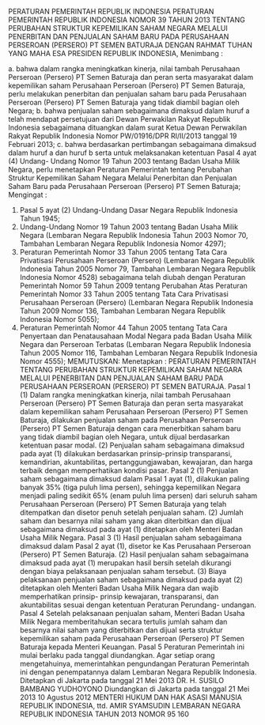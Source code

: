  PERATURAN PEMERINTAH REPUBLIK INDONESIA PERATURAN PEMERINTAH REPUBLIK INDONESIA NOMOR 39 TAHUN 2013 TENTANG PERUBAHAN STRUKTUR KEPEMILIKAN SAHAM NEGARA MELALUI PENERBITAN DAN PENJUALAN SAHAM BARU PADA PERUSAHAAN PERSEROAN (PERSERO) PT SEMEN BATURAJA
DENGAN RAHMAT TUHAN YANG MAHA ESA PRESIDEN REPUBLIK INDONESIA,
Menimbang :

a. bahwa dalam rangka meningkatkan kinerja, nilai tambah Perusahaan Perseroan (Persero) PT Semen Baturaja dan peran serta masyarakat dalam kepemilikan saham Perusahaan Perseroan (Persero) PT Semen Baturaja, perlu melakukan penerbitan dan penjualan saham baru pada Perusahaan Perseroan (Persero) PT Semen Baturaja yang tidak diambil bagian oleh Negara;
b. bahwa penjualan saham sebagaimana dimaksud dalam huruf a telah mendapat persetujuan dari Dewan Perwakilan Rakyat Republik Indonesia sebagaimana dituangkan dalam surat Ketua Dewan Perwakilan Rakyat Republik Indonesia Nomor PW/01916/DPR RI/II/2013 tanggal 19 Februari 2013;
c. bahwa berdasarkan pertimbangan sebagaimana dimaksud dalam huruf a dan huruf b serta untuk melaksanakan ketentuan Pasal 4 ayat (4) Undang- Undang Nomor 19 Tahun 2003 tentang Badan Usaha Milik Negara, perlu menetapkan Peraturan Pemerintah tentang Perubahan Struktur Kepemilikan Saham Negara Melalui Penerbitan dan Penjualan Saham Baru pada Perusahaan Perseroan (Persero) PT Semen Baturaja;
Mengingat :

1. Pasal 5 ayat (2) Undang-Undang Dasar Negara Republik Indonesia Tahun 1945;
2. Undang-Undang Nomor 19 Tahun 2003 tentang Badan Usaha Milik Negara (Lembaran Negara Republik Indonesia Tahun 2003 Nomor 70, Tambahan Lembaran Negara Republik Indonesia Nomor 4297);
3. Peraturan Pemerintah Nomor 33 Tahun 2005 tentang Tata Cara Privatisasi Perusahaan Perseroan (Persero) (Lembaran Negara Republik Indonesia Tahun 2005 Nomor 79, Tambahan Lembaran Negara Republik Indonesia Nomor 4528) sebagaimana telah diubah dengan Peraturan Pemerintah Nomor 59 Tahun 2009 tentang Perubahan Atas Peraturan Pemerintah Nomor 33 Tahun 2005 tentang Tata Cara Privatisasi Perusahaan Perseroan (Persero) (Lembaran Negara Republik Indonesia Tahun 2009 Nomor 136, Tambahan Lembaran Negara Republik Indonesia Nomor 5055);
4. Peraturan Pemerintah Nomor 44 Tahun 2005 tentang Tata Cara Penyertaan dan Penatausahaan Modal Negara pada Badan Usaha Milik Negara dan Perseroan Terbatas (Lembaran Negara Republik Indonesia Tahun 2005 Nomor 116, Tambahan Lembaran Negara Republik Indonesia Nomor 4555);
MEMUTUSKAN:
 Menetapkan : PERATURAN PEMERINTAH TENTANG PERUBAHAN STRUKTUR KEPEMILIKAN SAHAM NEGARA MELALUI PENERBITAN DAN PENJUALAN SAHAM BARU PADA PERUSAHAAN PERSEROAN (PERSERO) PT SEMEN BATURAJA.
Pasal 1
(1) Dalam rangka meningkatkan kinerja, nilai tambah Perusahaan Perseroan (Persero) PT Semen Baturaja dan peran serta masyarakat dalam kepemilikan saham Perusahaan Perseroan (Persero) PT Semen Baturaja, dilakukan penjualan saham pada Perusahaan Perseroan (Persero) PT Semen Baturaja dengan cara menerbitkan saham baru yang tidak diambil bagian oleh Negara, untuk dijual berdasarkan ketentuan pasar modal.
(2) Penjualan saham sebagaimana dimaksud pada ayat (1) dilakukan berdasarkan prinsip-prinsip transparansi, kemandirian, akuntabilitas, pertanggungjawaban, kewajaran, dan harga terbaik dengan memperhatikan kondisi pasar.
Pasal 2
(1) Penjualan saham sebagaimana dimaksud dalam Pasal 1 ayat (1), dilakukan paling banyak 35% (tiga puluh lima persen), sehingga kepemilikan Negara menjadi paling sedikit 65% (enam puluh lima persen) dari seluruh saham Perusahaan Perseroan (Persero) PT Semen Baturaja yang telah ditempatkan dan disetor penuh setelah penjualan saham.
(2) Jumlah saham dan besarnya nilai saham yang akan diterbitkan dan dijual sebagaimana dimaksud pada ayat (1) ditetapkan oleh Menteri Badan Usaha Milik Negara.
Pasal 3
(1) Hasil penjualan saham sebagaimana dimaksud dalam Pasal 2 ayat (1), disetor ke Kas Perusahaan Perseroan (Persero) PT Semen Baturaja.
(2) Hasil penjualan saham sebagaimana dimaksud pada ayat (1) merupakan hasil bersih setelah dikurangi dengan biaya pelaksanaan penjualan saham tersebut.
(3) Biaya pelaksanaan penjualan saham sebagaimana dimaksud pada ayat (2) ditetapkan oleh Menteri Badan Usaha Milik Negara dan wajib memperhatikan prinsip- prinsip kewajaran, transparansi, dan akuntabilitas sesuai dengan ketentuan Peraturan Perundang- undangan.
Pasal 4
Setelah pelaksanaan penjualan saham, Menteri Badan Usaha Milik Negara memberitahukan secara tertulis jumlah saham dan besarnya nilai saham yang diterbitkan dan dijual serta struktur kepemilikan saham pada Perusahaan Perseroan (Persero) PT Semen Baturaja kepada Menteri Keuangan.
Pasal 5
Peraturan Pemerintah ini mulai berlaku pada tanggal diundangkan.
Agar setiap orang mengetahuinya, memerintahkan pengundangan Peraturan Pemerintah ini dengan penempatannya dalam Lembaran Negara Republik Indonesia. Ditetapkan di Jakarta pada tanggal 21 Mei 2013 DR. H. SUSILO BAMBANG YUDHOYONO Diundangkan di Jakarta pada tanggal 21 Mei 2013 10 Agustus 2012 MENTERI HUKUM DAN HAK ASASI MANUSIA REPUBLIK INDONESIA, ttd. AMIR SYAMSUDIN LEMBARAN NEGARA REPUBLIK INDONESIA TAHUN 2013 NOMOR 95 160